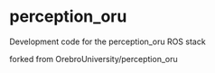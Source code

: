 # perception_oru
Development code for the perception_oru ROS stack

forked from OrebroUniversity/perception_oru
